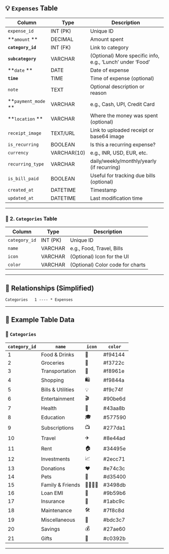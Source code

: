 
## 💡 `Expenses` Table 

| Column           | Type        | Description                                               |
| ---------------- | ----------- | --------------------------------------------------------- |
| `expense_id`     | INT (PK)    | Unique ID                                                 |
| **`amount` **        | DECIMAL     | Amount spent                                              |
| **`category_id`**    | INT (FK)    | Link to category                                          |
| **`subcategory`**    | VARCHAR     | (Optional) More specific info, e.g., ‘Lunch’ under ‘Food’ |
| **`date` **          | DATE        | Date of expense                                           |
| **`time`**           | TIME        | Time of expense (optional)                                |
| `note`           | TEXT        | Optional description or reason                            |
| **`payment_mode` **  | VARCHAR     | e.g., Cash, UPI, Credit Card                              |
| **`location` **      | VARCHAR     | Where the money was spent (optional)                      |
| `receipt_image`  | TEXT/URL    | Link to uploaded receipt or base64 image                  |
| `is_recurring`   | BOOLEAN     | Is this a recurring expense?                              |
| `currency`       | VARCHAR(10) | e.g., INR, USD, EUR, etc.                                 |
| `recurring_type` | VARCHAR     | daily/weekly/monthly/yearly (if recurring)                |
| `is_bill_paid`   | BOOLEAN     | Useful for tracking due bills (optional)                  |
| `created_at`     | DATETIME    | Timestamp                                                 |
| `updated_at`     | DATETIME    | Last modification time                                    |


---

### 📂 2. `Categories` Table

| Column        | Type     | Description                      |
| ------------- | -------- | -------------------------------- |
| `category_id` | INT (PK) | Unique ID                        |
| `name`        | VARCHAR  | e.g., Food, Travel, Bills        |
| `icon`        | VARCHAR  | (Optional) Icon for the UI       |
| `color`       | VARCHAR  | (Optional) Color code for charts |

---

## 🧠 Relationships (Simplified)

```
Categories   1 ---- * Expenses
```

---

## 📄 Example Table Data

### 🔹 `Categories`
| `category_id` | `name`            | `icon` | `color` |
| ------------- | ----------------- | ------ | ------- |
| 1             | Food & Drinks     | 🍔      | #f94144 |
| 2             | Groceries         | 🥦      | #f3722c |
| 3             | Transportation    | 🚗      | #f8961e |
| 4             | Shopping          | 🛍️      | #f9844a |
| 5             | Bills & Utilities | 💡      | #f9c74f |
| 6             | Entertainment     | 🎬      | #90be6d |
| 7             | Health            | 💊      | #43aa8b |
| 8             | Education         | 🎓      | #577590 |
| 9             | Subscriptions     | 📺      | #277da1 |
| 10            | Travel            | ✈️      | #8e44ad |
| 11            | Rent              | 🏠      | #34495e |
| 12            | Investments       | 📈      | #2ecc71 |
| 13            | Donations         | ❤️      | #e74c3c |
| 14            | Pets              | 🐶      | #d35400 |
| 15            | Family & Friends  | 👨‍👩‍👧‍👦      | #3498db |
| 16            | Loan EMI          | 🏦      | #9b59b6 |
| 17            | Insurance         | 📄      | #1abc9c |
| 18            | Maintenance       | 🛠️      | #7f8c8d |
| 19            | Miscellaneous     | 📌      | #bdc3c7 |
| 20            | Savings           | 💰      | #27ae60 |
| 21            | Gifts             | 🎁      | #c0392b |

---